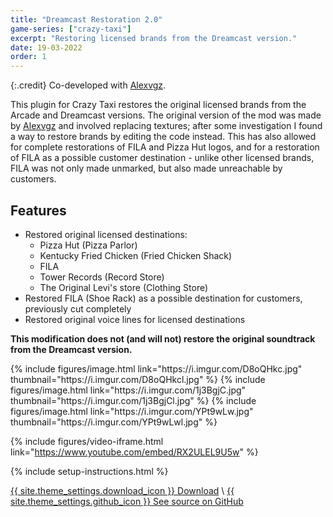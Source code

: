 ```yaml
---
title: "Dreamcast Restoration 2.0"
game-series: ["crazy-taxi"]
excerpt: "Restoring licensed brands from the Dreamcast version."
date: 19-03-2022
order: 1
---
```


{:.credit}
Co-developed with [Alexvgz](https://www.youtube.com/channel/UCqDbjGuaY4awoKs8J-6DBUA).

This plugin for Crazy Taxi restores the original licensed brands from the Arcade and Dreamcast versions.
The original version of the mod was made by [Alexvgz](https://www.youtube.com/channel/UCqDbjGuaY4awoKs8J-6DBUA)
and involved replacing textures; after some investigation I found a way to restore brands by editing the code instead.
This has also allowed for complete restorations of FILA and Pizza Hut logos, and for a restoration of FILA
as a possible customer destination - unlike other licensed brands, FILA was not only made unmarked,
but also made unreachable by customers.

## Features
* Restored original licensed destinations:
  * Pizza Hut (Pizza Parlor)
  * Kentucky Fried Chicken (Fried Chicken Shack)
  * FILA
  * Tower Records (Record Store)
  * The Original Levi's store (Clothing Store)
* Restored FILA (Shoe Rack) as a possible destination for customers, previously cut completely
* Restored original voice lines for licensed destinations

**This modification does not (and will not) restore the original soundtrack from the Dreamcast version.**

<div class="media-container small">
{% include figures/image.html link="https://i.imgur.com/D8oQHkc.jpg" thumbnail="https://i.imgur.com/D8oQHkcl.jpg" %}
{% include figures/image.html link="https://i.imgur.com/1j3BgjC.jpg" thumbnail="https://i.imgur.com/1j3BgjCl.jpg" %}
{% include figures/image.html link="https://i.imgur.com/YPt9wLw.jpg" thumbnail="https://i.imgur.com/YPt9wLwl.jpg" %}
</div>

{% include figures/video-iframe.html link="https://www.youtube.com/embed/RX2ULEL9U5w" %}

{% include setup-instructions.html %}

<a href="https://github.com/CookiePLMonster/CT-DC/releases/latest/download/CT-DC.zip" class="button" role="button">{{ site.theme_settings.download_icon }} Download</a> \\
<a href="https://github.com/CookiePLMonster/CT-DC" class="button github" role="button" target="_blank">{{ site.theme_settings.github_icon }} See source on GitHub</a>